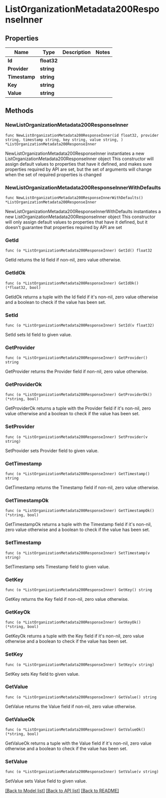 # ListOrganizationMetadata200ResponseInner

## Properties

Name | Type | Description | Notes
------------ | ------------- | ------------- | -------------
**Id** | **float32** |  | 
**Provider** | **string** |  | 
**Timestamp** | **string** |  | 
**Key** | **string** |  | 
**Value** | **string** |  | 

## Methods

### NewListOrganizationMetadata200ResponseInner

`func NewListOrganizationMetadata200ResponseInner(id float32, provider string, timestamp string, key string, value string, ) *ListOrganizationMetadata200ResponseInner`

NewListOrganizationMetadata200ResponseInner instantiates a new ListOrganizationMetadata200ResponseInner object
This constructor will assign default values to properties that have it defined,
and makes sure properties required by API are set, but the set of arguments
will change when the set of required properties is changed

### NewListOrganizationMetadata200ResponseInnerWithDefaults

`func NewListOrganizationMetadata200ResponseInnerWithDefaults() *ListOrganizationMetadata200ResponseInner`

NewListOrganizationMetadata200ResponseInnerWithDefaults instantiates a new ListOrganizationMetadata200ResponseInner object
This constructor will only assign default values to properties that have it defined,
but it doesn't guarantee that properties required by API are set

### GetId

`func (o *ListOrganizationMetadata200ResponseInner) GetId() float32`

GetId returns the Id field if non-nil, zero value otherwise.

### GetIdOk

`func (o *ListOrganizationMetadata200ResponseInner) GetIdOk() (*float32, bool)`

GetIdOk returns a tuple with the Id field if it's non-nil, zero value otherwise
and a boolean to check if the value has been set.

### SetId

`func (o *ListOrganizationMetadata200ResponseInner) SetId(v float32)`

SetId sets Id field to given value.


### GetProvider

`func (o *ListOrganizationMetadata200ResponseInner) GetProvider() string`

GetProvider returns the Provider field if non-nil, zero value otherwise.

### GetProviderOk

`func (o *ListOrganizationMetadata200ResponseInner) GetProviderOk() (*string, bool)`

GetProviderOk returns a tuple with the Provider field if it's non-nil, zero value otherwise
and a boolean to check if the value has been set.

### SetProvider

`func (o *ListOrganizationMetadata200ResponseInner) SetProvider(v string)`

SetProvider sets Provider field to given value.


### GetTimestamp

`func (o *ListOrganizationMetadata200ResponseInner) GetTimestamp() string`

GetTimestamp returns the Timestamp field if non-nil, zero value otherwise.

### GetTimestampOk

`func (o *ListOrganizationMetadata200ResponseInner) GetTimestampOk() (*string, bool)`

GetTimestampOk returns a tuple with the Timestamp field if it's non-nil, zero value otherwise
and a boolean to check if the value has been set.

### SetTimestamp

`func (o *ListOrganizationMetadata200ResponseInner) SetTimestamp(v string)`

SetTimestamp sets Timestamp field to given value.


### GetKey

`func (o *ListOrganizationMetadata200ResponseInner) GetKey() string`

GetKey returns the Key field if non-nil, zero value otherwise.

### GetKeyOk

`func (o *ListOrganizationMetadata200ResponseInner) GetKeyOk() (*string, bool)`

GetKeyOk returns a tuple with the Key field if it's non-nil, zero value otherwise
and a boolean to check if the value has been set.

### SetKey

`func (o *ListOrganizationMetadata200ResponseInner) SetKey(v string)`

SetKey sets Key field to given value.


### GetValue

`func (o *ListOrganizationMetadata200ResponseInner) GetValue() string`

GetValue returns the Value field if non-nil, zero value otherwise.

### GetValueOk

`func (o *ListOrganizationMetadata200ResponseInner) GetValueOk() (*string, bool)`

GetValueOk returns a tuple with the Value field if it's non-nil, zero value otherwise
and a boolean to check if the value has been set.

### SetValue

`func (o *ListOrganizationMetadata200ResponseInner) SetValue(v string)`

SetValue sets Value field to given value.



[[Back to Model list]](../README.md#documentation-for-models) [[Back to API list]](../README.md#documentation-for-api-endpoints) [[Back to README]](../README.md)


